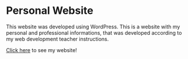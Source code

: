 # Personal Website

<p>This website was developed using WordPress. This is a website with my personal and professional informations, that was developed according to my web development teacher instructions. </p>

<a href="https://marcosvgalupo.github.io/personal-website-wordpress/">Click here</a> to see my website!
